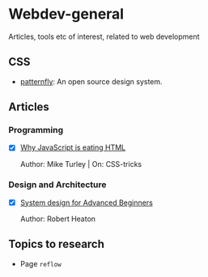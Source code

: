 # Webdev-general
Articles, tools etc of interest, related to web development

## CSS

- [patternfly](https://www.patternfly.org/): An open source design system.

## Articles

### Programming

- [x] [Why JavaScript is eating HTML](https://css-tricks.com/why-javascript-is-eating-html/)
  
  Author: Mike Turley | On: CSS-tricks

### Design and Architecture
  
- [x] [System design for Advanced Beginners](https://robertheaton.com/2020/04/06/systems-design-for-advanced-beginners/)

  Author: Robert Heaton
  
 ## Topics to research
 
 - Page `reflow`

